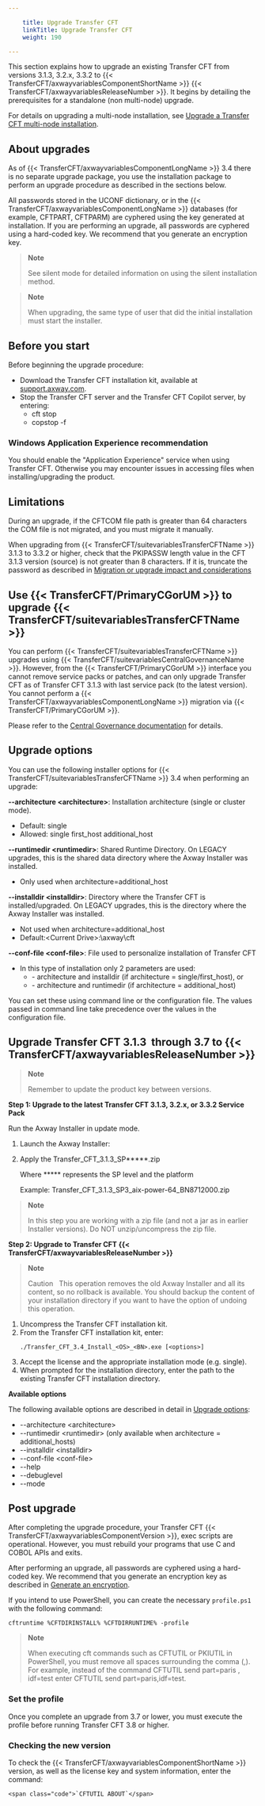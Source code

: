 ```yaml
---

    title: Upgrade Transfer CFT 
    linkTitle: Upgrade Transfer CFT
    weight: 190

---
```

This section explains how to upgrade an existing Transfer CFT from versions 3.1.3, 3.2.x, 3.3.2 to {{< TransferCFT/axwayvariablesComponentShortName  >}} {{< TransferCFT/axwayvariablesReleaseNumber  >}}. It begins by detailing the prerequisites for a standalone (non multi-node) upgrade.

For details on upgrading a multi-node installation, see <a href="../upgrade_multinode_win" class="MCXref xref">Upgrade a Transfer CFT multi-node installation</a>.

## About upgrades

As of {{< TransferCFT/axwayvariablesComponentLongName  >}} 3.4 there is no separate upgrade package, you use the installation package to perform an upgrade procedure as described in the sections below.

All passwords stored in the UCONF dictionary, or in the {{< TransferCFT/axwayvariablesComponentLongName  >}} databases (for example, CFTPART, CFTPARM) are cyphered using the key generated at installation. If you are performing an upgrade, all passwords are cyphered using a hard-coded key. We recommend that you generate an encryption key.

> **Note**
>
> See silent mode for detailed information on using the silent installation method.

> **Note**
>
> When upgrading, the same type of user that did the initial installation must start the installer.

## Before you start

Before beginning the upgrade procedure:

- Download the Transfer CFT installation kit, available at [support.axway.com](https://support.axway.com/).
- Stop the Transfer CFT server and the Transfer CFT Copilot server, by entering:
    -   cft stop
    -   copstop -f

### Windows Application Experience recommendation

You should enable the "Application Experience" service when using Transfer CFT. Otherwise you may encounter issues in accessing files when installing/upgrading the product.

## Limitations

During an upgrade, if the CFTCOM file path is greater than 64 characters the COM file is not migrated, and you must migrate it manually.

When upgrading from {{< TransferCFT/suitevariablesTransferCFTName  >}} 3.1.3 to 3.3.2 or higher, check that the PKIPASSW length value in the CFT 3.1.3 version (source) is not greater than 8 characters. If it is, truncate the password as described in <a href="../../../mig_impact_considerations" class="MCXref xref">Migration or upgrade impact and considerations</a>

## Use {{< TransferCFT/PrimaryCGorUM  >}} to upgrade {{< TransferCFT/suitevariablesTransferCFTName  >}}

You can perform {{< TransferCFT/suitevariablesTransferCFTName  >}} upgrades using {{< TransferCFT/suitevariablesCentralGovernanceName  >}}. However, from the {{< TransferCFT/PrimaryCGorUM  >}} interface you cannot remove service packs or patches, and can only upgrade Transfer CFT as of Transfer CFT 3.1.3 with last service pack (to the latest version). You cannot perform a {{< TransferCFT/axwayvariablesComponentLongName  >}} migration via {{< TransferCFT/PrimaryCGorUM  >}}.

Please refer to the [Central Governance documentation](https://docs.axway.com/bundle/CentralGovernance_113_UsersGuide_allOS_en_HTML5/page/Content/AxwayStartPage.htm) for details.

<span id="Upgrade"></span>

## Upgrade options

You can use the following installer options for {{< TransferCFT/suitevariablesTransferCFTName  >}} 3.4 when performing an upgrade:

**--architecture &lt;architecture>**: Installation architecture (single or cluster mode).

- Default: single
- Allowed: single first\_host additional\_host

**--runtimedir &lt;runtimedir>**: Shared Runtime Directory. On LEGACY upgrades, this is the shared data directory where the Axway Installer was installed.

- Only used when architecture=additional\_host

**--installdir &lt;installdir>**: Directory where the Transfer CFT is installed/upgraded. On LEGACY upgrades, this is the directory where the Axway Installer was installed.

- Not used when architecture=additional\_host
- Default:&lt;Current Drive>:\\axway\\cft

**--conf-file &lt;conf-file>**: File used to personalize installation of Transfer CFT

- In this type of installation only 2 parameters are used:
    -   \- architecture and installdir (if architecture = single/first\_host), or
    -   \- architecture and runtimedir (if architecture = additional\_host)

You can set these using command line or the configuration file. The values passed in command line take precedence over the values in the configuration file.

## Upgrade Transfer CFT 3.1.3  through 3.7 to {{< TransferCFT/axwayvariablesReleaseNumber  >}}

> **Note**
>
> Remember to update the product key between versions.

**Step 1: Upgrade to the latest Transfer CFT 3.1.3, 3.2.x, or 3.3.2 Service Pack**

Run the Axway Installer in update mode.

1. Launch the Axway Installer:

1. Apply the Transfer\_CFT\_3.1.3\_SP\*\*\*\*\*.zip

    Where \*\*\*\*\* represents the SP level and the platform

    Example: Transfer\_CFT\_3.1.3\_SP3\_aix-power-64\_BN8712000.zip

> **Note**
>
> In this step you are working with a zip file (and not a jar as in earlier Installer versions). Do NOT unzip/uncompress the zip file.

****Step 2: Upgrade to Transfer CFT {{< TransferCFT/axwayvariablesReleaseNumber  >}}****

> **Note**
>
> Caution  
> This operation removes the old Axway Installer and all its content, so no rollback is available. You should backup the content of your installation directory if you want to have the option of undoing this operation.

1. Uncompress the Transfer CFT installation kit.
1. From the Transfer CFT installation kit, enter:  
    ```
    ./Transfer_CFT_3.4_Install_<OS>_<BN>.exe [<options>]
    ```
1. Accept the license and the appropriate installation mode (e.g. single).
1. When prompted for the installation directory, enter the path to the existing Transfer CFT installation directory.

****Available options****

The following available options are described in detail in [Upgrade options](#Upgrade):

- --architecture &lt;architecture>
- --runtimedir &lt;runtimedir> (only available when architecture = additional\_hosts)
- --installdir &lt;installdir>
- --conf-file &lt;conf-file>
- --help
- --debuglevel
- --mode

## Post upgrade

After completing the upgrade procedure, your Transfer CFT {{< TransferCFT/axwayvariablesComponentVersion  >}}, exec scripts are operational. However, you must rebuild your programs that use C and COBOL APIs and exits.

After performing an upgrade, all passwords are cyphered using a hard-coded key. We recommend that you generate an encryption key as described in [Generate an encryption](https://docs.axway.com/bundle/TransferCFT_38_UsersGuide_allOS_en_HTML5/page/Content/Security/cipher_key.htm).

If you intend to use PowerShell, you can create the necessary `profile.ps1` with the following command:

```
cftruntime %CFTDIRINSTALL% %CFTDIRRUNTIME% -profile
```

> **Note**
>
> When executing cft commands such as CFTUTIL or PKIUTIL in PowerShell, you must remove all spaces surrounding the comma (,). For example, instead of the command CFTUTIL send part=paris , idf=test enter CFTUTIL send part=paris,idf=test.

### Set the profile

Once you complete an upgrade from 3.7 or lower, you must execute the profile before running Transfer CFT 3.8 or higher.

### Checking the new version

To check the {{< TransferCFT/axwayvariablesComponentShortName  >}} version, as well as the license key and system information, enter the command:

```
<span class="code">`CFTUTIL ABOUT`</span>
```
